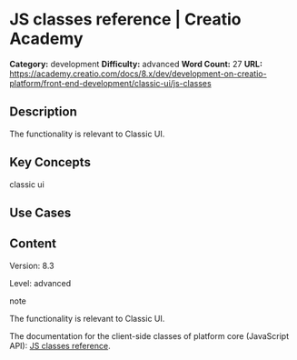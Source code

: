 # JS classes reference | Creatio Academy

**Category:** development **Difficulty:** advanced **Word Count:** 27 **URL:**
https://academy.creatio.com/docs/8.x/dev/development-on-creatio-platform/front-end-development/classic-ui/js-classes

## Description

The functionality is relevant to Classic UI.

## Key Concepts

classic ui

## Use Cases

## Content

Version: 8.3

Level: advanced

note

The functionality is relevant to Classic UI.

The documentation for the client-side classes of platform core (JavaScript API):
[JS classes reference](https://academy.creatio.com/api/jscoreapi/7.15.0/index.html).
